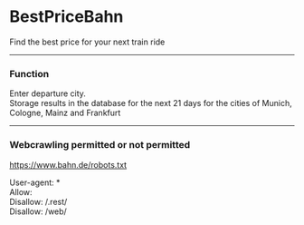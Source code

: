 # BestPriceBahn
Find the best price for your next train ride

---
### Function
Enter departure city. \
Storage results in the database for the next 21 days for the cities of Munich, Cologne, Mainz and Frankfurt

---
### Webcrawling permitted or not permitted

https://www.bahn.de/robots.txt

User-agent: * \
Allow: \
Disallow: /.rest/ \
Disallow: /web/ 
